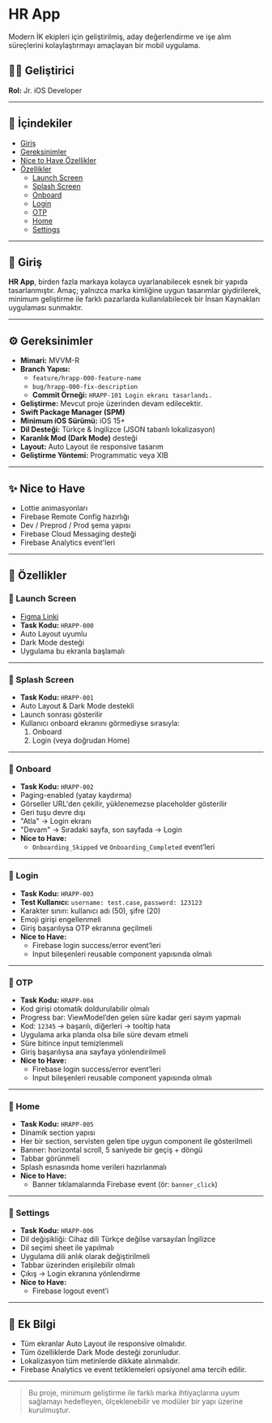 # HR App

Modern İK ekipleri için geliştirilmiş, aday değerlendirme ve işe alım süreçlerini kolaylaştırmayı amaçlayan bir mobil uygulama.

## 👨‍💻 Geliştirici
**Rol:** Jr. iOS Developer

---

## 📘 İçindekiler

- [Giriş](#giriş)
- [Gereksinimler](#gereksinimler)
- [Nice to Have Özellikler](#nice-to-have)
- [Özellikler](#özellikler)
  - [Launch Screen](#launch-screen)
  - [Splash Screen](#splash-screen)
  - [Onboard](#onboard)
  - [Login](#login)
  - [OTP](#otp)
  - [Home](#home)
  - [Settings](#settings)

---

## 📌 Giriş

**HR App**, birden fazla markaya kolayca uyarlanabilecek esnek bir yapıda tasarlanmıştır. Amaç; yalnızca marka kimliğine uygun tasarımlar giydirilerek, minimum geliştirme ile farklı pazarlarda kullanılabilecek bir İnsan Kaynakları uygulaması sunmaktır.

---

## ⚙️ Gereksinimler

- **Mimari:** MVVM-R
- **Branch Yapısı:**
  - `feature/hrapp-000-feature-name`
  - `bug/hrapp-000-fix-description`
  - **Commit Örneği:** `HRAPP-101 Login ekranı tasarlandı.`
- **Geliştirme:** Mevcut proje üzerinden devam edilecektir.
- **Swift Package Manager (SPM)**
- **Minimum iOS Sürümü:** iOS 15+
- **Dil Desteği:** Türkçe & İngilizce (JSON tabanlı lokalizasyon)
- **Karanlık Mod (Dark Mode)** desteği
- **Layout:** Auto Layout ile responsive tasarım
- **Geliştirme Yöntemi:** Programmatic veya XIB

---

## ✨ Nice to Have

- Lottie animasyonları
- Firebase Remote Config hazırlığı
- Dev / Preprod / Prod şema yapısı
- Firebase Cloud Messaging desteği
- Firebase Analytics event'leri

---

## 🚀 Özellikler

### 🔹 Launch Screen
- [Figma Linki](https://www.figma.com/design/MbORukxK22gzWuvYmP41Vv/Supa-Resume---Light---Dark--FREE-Resume-Cover-Letter---Community-?node-id=33-5366)
- **Task Kodu:** `HRAPP-000`
- Auto Layout uyumlu
- Dark Mode desteği
- Uygulama bu ekranla başlamalı

---

### 🔹 Splash Screen
- **Task Kodu:** `HRAPP-001`
- Auto Layout & Dark Mode destekli
- Launch sonrası gösterilir
- Kullanıcı onboard ekranını görmediyse sırasıyla:
  1. Onboard
  2. Login (veya doğrudan Home)

---

### 🔹 Onboard
- **Task Kodu:** `HRAPP-002`
- Paging-enabled (yatay kaydırma)
- Görseller URL'den çekilir, yüklenemezse placeholder gösterilir
- Geri tuşu devre dışı
- "Atla" → Login ekranı
- "Devam" → Sıradaki sayfa, son sayfada → Login
- **Nice to Have:**
  - `Onboarding_Skipped` ve `Onboarding_Completed` event’leri

---

### 🔹 Login
- **Task Kodu:** `HRAPP-003`
- **Test Kullanıcı:** `username: test.case`, `password: 123123`
- Karakter sınırı: kullanıcı adı (50), şifre (20)
- Emoji girişi engellenmeli
- Giriş başarılıysa OTP ekranına geçilmeli
- **Nice to Have:**
  - Firebase login success/error event’leri
  - Input bileşenleri reusable component yapısında olmalı

---

### 🔹 OTP
- **Task Kodu:** `HRAPP-004`
- Kod girişi otomatik doldurulabilir olmalı
- Progress bar: ViewModel’den gelen süre kadar geri sayım yapmalı
- Kod: `12345` → başarılı, diğerleri → tooltip hata
- Uygulama arka planda olsa bile süre devam etmeli
- Süre bitince input temizlenmeli
- Giriş başarılıysa ana sayfaya yönlendirilmeli
- **Nice to Have:**
  - Firebase login success/error event’leri
  - Input bileşenleri reusable component yapısında olmalı

---

### 🔹 Home
- **Task Kodu:** `HRAPP-005`
- Dinamik section yapısı
- Her bir section, servisten gelen tipe uygun component ile gösterilmeli
- Banner: horizontal scroll, 5 saniyede bir geçiş + döngü
- Tabbar görünmeli
- Splash esnasında home verileri hazırlanmalı
- **Nice to Have:**
  - Banner tıklamalarında Firebase event (ör: `banner_click`)

---

### 🔹 Settings
- **Task Kodu:** `HRAPP-006`
- Dil değişikliği: Cihaz dili Türkçe değilse varsayılan İngilizce
- Dil seçimi sheet ile yapılmalı
- Uygulama dili anlık olarak değiştirilmeli
- Tabbar üzerinden erişilebilir olmalı
- Çıkış → Login ekranına yönlendirme
- **Nice to Have:**
  - Firebase logout event’i

---

## 📎 Ek Bilgi

- Tüm ekranlar Auto Layout ile responsive olmalıdır.
- Tüm özelliklerde Dark Mode desteği zorunludur.
- Lokalizasyon tüm metinlerde dikkate alınmalıdır.
- Firebase Analytics ve event tetiklemeleri opsiyonel ama tercih edilir.

---

> Bu proje, minimum geliştirme ile farklı marka ihtiyaçlarına uyum sağlamayı hedefleyen, ölçeklenebilir ve modüler bir yapı üzerine kurulmuştur.
